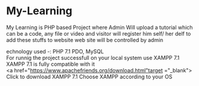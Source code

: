 # My-Learning
My Learning is PHP based Project  where Admin Will upload a tutorial which can be a code, any file or video and visitor will register him self/ her delf to add these stuffs to website web site will be controlled by admin

echnology used -: PHP 7.1 PDO, MySQL <br>
For runnig the project successfull on your local system use XAMPP 7.1 <br>
XAMPP 7.1 is fully compatible with it <br>
<a href="https://www.apachefriends.org/download.html"target ="_blank"> Click to download XAMPP 7.1</a>
Choose XAMPP according to your OS


